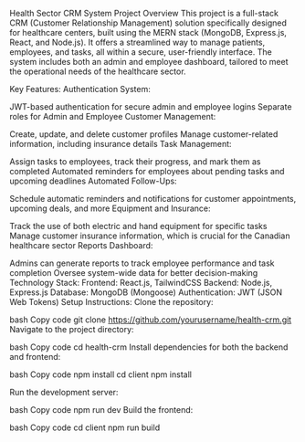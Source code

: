 Health Sector CRM System
Project Overview
This project is a full-stack CRM (Customer Relationship Management) solution specifically designed for healthcare centers, built using the MERN stack (MongoDB, Express.js, React, and Node.js). It offers a streamlined way to manage patients, employees, and tasks, all within a secure, user-friendly interface. The system includes both an admin and employee dashboard, tailored to meet the operational needs of the healthcare sector.

Key Features:
Authentication System:

JWT-based authentication for secure admin and employee logins
Separate roles for Admin and Employee
Customer Management:

Create, update, and delete customer profiles
Manage customer-related information, including insurance details
Task Management:

Assign tasks to employees, track their progress, and mark them as completed
Automated reminders for employees about pending tasks and upcoming deadlines
Automated Follow-Ups:

Schedule automatic reminders and notifications for customer appointments, upcoming deals, and more
Equipment and Insurance:

Track the use of both electric and hand equipment for specific tasks
Manage customer insurance information, which is crucial for the Canadian healthcare sector
Reports Dashboard:

Admins can generate reports to track employee performance and task completion
Oversee system-wide data for better decision-making
Technology Stack:
Frontend: React.js, TailwindCSS
Backend: Node.js, Express.js
Database: MongoDB (Mongoose)
Authentication: JWT (JSON Web Tokens)
Setup Instructions:
Clone the repository:

bash
Copy code
git clone https://github.com/yourusername/health-crm.git
Navigate to the project directory:

bash
Copy code
cd health-crm
Install dependencies for both the backend and frontend:

bash
Copy code
npm install
cd client
npm install

Run the development server:

bash
Copy code
npm run dev
Build the frontend:

bash
Copy code
cd client
npm run build
